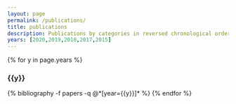```yaml
---
layout: page
permalink: /publications/
title: publications
description: Publications by categories in reversed chronological order. Generated by jekyll-scholar.
years: [2020,2019,2018,2017,2015]
---
```

{% for y in page.years %}
  <h3 class="year">{{y}}</h3>
  {% bibliography -f papers -q @*[year={{y}}]* %}
{% endfor %}

